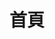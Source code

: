---
layout: home
title: 首頁
hero:
  name: 前端
  text: 學習筆記
  # tagline: 
  image:
    src: /apple-touch-icon.png
    alt: VitePress
  # actions:
  #   - theme: brand
  #     text: 開始學習
  #     link: /guide/chapter_1
  #   - theme: alt
  #     text: View on GitHub
  #     link: https://github.com/vuejs/vitepress
features:
  - title: Vue
    details: vue2.x 轉 vue3.x
    link: /docVue/vue2_to_vue3
  
  - title: 工具 - 表格
    details: Vxe-table
    link: /docPlugin/vxe-table/vxe-table

  - title: 工具 - 資料視覺化
    details: Echarts
    link: /docPlugin/echarts/echarts

  - title: TypeScript
    details: 
    link: /docTypeScript/typeScript-1
---